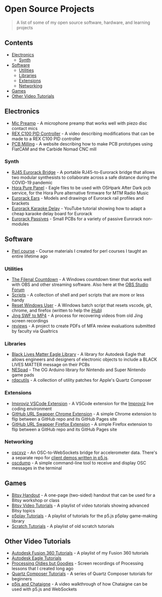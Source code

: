 # Open Source Projects

> A list of some of my open source software, hardware, and learning projects

## Contents

- [Electronics](#electronics)
  - [Synth](#synth)
- [Software](#software)
  - [Utilities](#utilities)
  - [Libraries](#libraries)
  - [Extensions](#extensions)
  - [Networking](#networking)
- [Games](#games)
- [Other Video Tutorials](#other-video-tutorials)

## Electronics

- [Mic Preamp](https://github.com/rahji/micpreamp) - A microphone preamp that works well with piezo disc contact mics
- [REX C100 PID Controller](https://youtu.be/tgVp4-Jlr8Q?si=RCWrXSr681_H7vNC) - A video describing modifications that can be made to a REX C100 PID controller
- [PCB Milling](https://rahji.github.io/pcbmilling/) - A website describing how to make PCB prototypes using FlatCAM and the Carbide Nomad CNC mill 

### Synth

- [RJ45 Eurorack Bridge](https://github.com/rahji/rj45eurorackbridge) - A portable RJ45-to-Eurorack bridge that allows two modular synthesists to collaborate across a safe distance during the COVID-19 pandemic 
- [Hora Pure Panel](https://github.com/rahji/pure_panel) - Eagle files to be used with OSHpark After Dark pcb service, for the Hora Pure alternative firmware for MTM Radio Music
- [Eurorack Ears](https://github.com/rahji/eurorack-ears) - Models and drawings of Eurorack rail profiles and brackets 
- [Eurorack Karaoke Delay](https://www.youtube.com/watch?v=ysiBga27AOY) - YouTube tutorial showing how to adapt a cheap karaoke delay board for Eurorack
- [Eurorack Passives](https://github.com/rahji/eurorack-passives) - Small PCBs for a variety of passive Eurorack non-modules

## Software

- [Perl course](https://rahji.github.io/perlcourse/) - Course materials I created for perl courses I taught an entire lifetime ago

### Utilities

- [The Filenal Countdown](https://github.com/rahji/TheFilenalCountdown) - A Windows countdown timer that works well with OBS and other streaming software. Also here at the [OBS Studio Forum](https://obsproject.com/forum/resources/the-filenal-countdown.1056/)
- [Scripts](https://github.com/rahji/scripts) - A collection of shell and perl scripts that are more or less handy
- [Reset Windows User](https://gist.github.com/rahji/6b096f8a790c676b0f626ff4ac59fd79) - A Windows batch script that resets vscode, git, chrome, and firefox (written to help the [iHub](https://www.innovation.fsu.edu/))
- [Jing SWF to MP4](https://gist.github.com/rahji/755330bfd36f361bbf7a3ec74f2ceef8) - A process for recovering videos from old Jing screen recordings
- [reviews](https://github.com/rahji/reviews) - A project to create PDFs of MFA review evaluations submitted by faculty via Qualtrics

### Libraries

- [Black Lives Matter Eagle Library](https://github.com/rahji/blacklivesmatter-eagle-lib) - A library for Autodesk Eagle that allows engineers and designers of electronic objects to include a BLACK LIVES MATTER message on their PCBs
- [NESpad](https://github.com/rahji/nespad) - The OG Arduino library for Nintendo and Super Nintendo game pads
- [rdqcutils](https://github.com/rahji/rdqcutils) - A collection of utility patches for Apple's Quartz Composer

### Extensions

- [Improviz VSCode Extension](https://marketplace.visualstudio.com/items?itemName=RobDuarte.improviz) - A VSCode extension for the [Improviz](https://improviz.rumblesan.com/) live coding environment
- [GitHub URL Swapper Chrome Extension](https://github.com/rahji/ghswapper) - A simple Chrome extension to flip between a GitHub repo and its GitHub Pages site
- [GitHub URL Swapper Firefox Extension](https://github.com/rahji/ghswapper_firefox) - A simple Firefox extension to flip between a GitHub repo and its GitHub Pages site

### Networking

- [oscxyz](https://github.com/rahji/oscxyz) - An OSC-to-WebSockets bridge for accelerometer data. There's a separate repo for [client demos written in p5.js](https://github.com/rahji/oscxyz_clientdemos).
- [oscdump](https://github.com/rahji/oscdump) - A simple command-line tool to receive and display OSC messages in the terminal

## Games

- [Bitsy Handout](https://github.com/rahji/bitsy-handout) - A one-page (two-sided) handout that can be used for a Bitsy workshop or class
- [Bitsy Video Tutorials](https://www.youtube.com/playlist?list=PLNE1nfKgKSv7cR7QG7IIu-nEMHiVQsGNM) - A playlist of video tutorials showing advanced Bitsy topics
- [p5play Tutorials](https://www.youtube.com/playlist?list=PLNE1nfKgKSv6VlokNm1uWDunbrBk6YrMR) - A playlist of tutorials for the p5.js p5play game-making library
- [Scratch Tutorials](https://www.youtube.com/playlist?list=PLNE1nfKgKSv4Xn0gSAAZD1jlbPADfJeRE) - A playlist of old scratch tutorials

## Other Video Tutorials

- [Autodesk Fusion 360 Tutorials](https://www.youtube.com/playlist?list=PLNE1nfKgKSv65VUZNfctWJuHtIvuLUmtE) - A playlist of my Fusion 360 tutorials
- [Autodesk Eagle Tutorials](https://www.youtube.com/playlist?list=PLNE1nfKgKSv4zWs14hAQxqpuK_5B-k7Uw)
- [Processing Oldies but Goodies](https://www.youtube.com/playlist?list=PLNE1nfKgKSv6RtPKM-xKdftWJW1cwj8oT) - Screen recordings of Processing lessons that I created long ago
- [Quartz Composer Tutorials](https://www.youtube.com/playlist?list=PLNE1nfKgKSv6I09WU4FskH5G8ZaB54IN5) - A series of Quartz Composer tutorials for beginners
- [p5js and Chataigne](https://youtu.be/UjUjzPPUXk0) - A video walkthrough of how Chataigne can be used with p5.js and WebSockets
